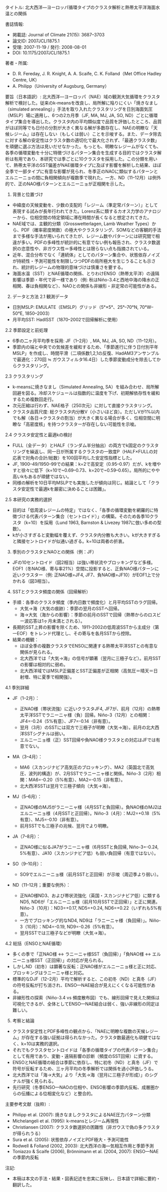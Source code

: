 タイトル: 北大西洋—ヨーロッパ循環タイプのクラスタ解析と熱帯太平洋海面水温との関係

書誌情報:
- 掲載誌: Journal of Climate 21(15): 3687–3703
- 論文ID: 2007JCLI1875.1
- 受理: 2007-11-19 / 発行: 2008-08-01
- DOI: 10.1175/2007JCLI1875.1

著者・所属:
- D. R. Fereday, J. R. Knight, A. A. Scaife, C. K. Folland（Met Office Hadley Centre, UK）
- A. Philipp（University of Augsburg, Germany）

要旨（日本語訳）:
北大西洋—ヨーロッパ（NAE）域の観測大気循環をクラスタ解析で検討した。従来のk-meansを改良し、局所解に陥りにくい「焼きなまし（simulated annealing）」手法を取り入れたクラスタリングを日別海面気圧（MSLP）場に適用し、6つの2カ月季（JF, MA, MJ, JA, SO, ND）ごとに循環タイプ集合を導出した。クラスタ内の平均類似度で品質を評価したところ、品質がほぼ同等でも日付の分割が大きく異なる解が多数存在し、NAEの明瞭な「天候レジーム」は存在しない（もしくは弱い）ことを示唆する。また、データ除去に対する解の安定性はクラスタ数の適切化で最大化されず、「最適クラスタ数」を頑健に選ぶ方法は見いだせなかった。もっとも、明瞭なレジームがなくても、各季の循環変動を十分に特徴づけるパターン集合を生成する目的ではクラスタ解析は有用であり、本研究では季ごとに10クラスタを採用した。この分類を用いて、熱帯太平洋のSST偏差がNAE循環タイプに及ぼす影響を解析した結果、ほぼ全季で一部タイプに有意な影響が見られ、冬季正のNAOに類似するパターンとエルニーニョの間に負相関傾向が複数季で現れた。一方、ND（11–12月）は例外的で、正のNAO様パターンとエルニーニョが正相関を示した。

1. 背景と位置づけ
- 中緯度の天候変動を、少数の支配的「レジーム（準定常パターン）」として表現する試みが長年行われてきた。Lorenz系に類するカオス力学のアナロジーから、位相空間の特定領域に滞在時間が長くなると想定されてきた。
- NAE域では、主観的分類（Grosswetterlagen, Lamb Weather Types）から、PDF（確率密度関数）の極大やクラスタリング、SOMなどの客観的手法まで多様な手法が用いられてきたが、レジーム数やパターンには研究間で相違が多い。PDFの多峰性が統計的に有意でない例も報告され、クラスタ数選択の恣意性や、非ガウス性＝多峰性とは限らない点も指摘されている。
- 近年、混合分布でなく「連続体」としてのパターン集合や、状態依存ノイズが持続性・予測可能性を制限しつつPDFの局所極大を生じうることも示され、統計的レジームの物理的意味づけは慎重さを要する。
- 海面水温（SST）とNAE循環の関係、とりわけENSO（熱帯太平洋）の遠隔影響は季節・年代で非一様であり（例: 秋はNiño-3.4と西地中海の降水の正相関、春は負相関など）、NAOとの関係も非線形・非定常の可能性がある。

2. データと方法
2.1 観測データ
- 日別MSLP: EMULATE（EMSLP）グリッド（5°×5°、25°–70°N, 70°W–50°E, 1850–2003）
- 月平均SST: HadISST（1870–2002で回帰解析に使用）

2.2 季節設定と前処理
- 6季の二ヶ月平均季を採用: JF（1–2月）, MA, MJ, JA, SO, ND（11–12月）。
- 季節内の端と中央での気候差を緩和するため、「季節進行に伴う日付別平年MSLP」を作成し、時間平滑（二項係数1,2,1の反復、HadAM3アンサンブルで最適化：270回 ≒ ガウスフィルタ16.4日）した季節変動成分を除去してからクラスタリング。

2.3 クラスタリング
- k-meansに焼きなまし（Simulated Annealing, SA）を組み合わせ、局所解回避を図る。冷却スケジュールは指数的に温度を下げ、初期解依存性を緩和するため複数回走行。
- 次元圧縮は行わず、NAE格子（250次元）に対して直接クラスタリング。
- クラスタ品質尺度: 総クラスタ内分散V（小さいほど良）。ただしVが1%以内でも解（各日→クラスタの割当）が大きく異なる場合が多く、位相空間に明瞭な「高密度核」を持つクラスターが存在しない可能性を示唆。

2.4 クラスタ安定性と最適kの検討
- FULL（全データ）とHALF（ランダム半分抽出）の両方でk固定のクラスタリングを繰返し、同一日が所属するクラスタの一致度P（HALF×FULLの対応表で対角の合計/総数）を100回平均した安定性指標とした。
- JF, 1900–49/1950–99での結果：k=2で高安定（0.95–0.97）だが、kを増やすと徐々に低下（k=10で~0.69–0.73、k=20で~0.59–0.65）。局所的にやや高いkもあるが頑健ではない。
- 同様の解析を10日平均MSLPでも実施したが傾向は同じ。結論として「クラスタ安定性で最適kを厳密に決めることは困難」。

2.5 本研究の実務的選択
- 目的は「低周波レジームの特定」ではなく、「各季の循環変動を網羅的に特徴づける代表パターン集合（セントロイド）」の構築。そのため各季10クラスタ（k=10）を採用（Lund 1963, Barnston & Livezey 1987に倣い多めの型数）。
- kが小さすぎると変動幅を覆えず、クラスタ内分散も大きい。kが大きすぎると隣接セントロイドが似通い過ぎる。k=10は両者の折衷。

3. 季別のクラスタとNAOとの関係（例：JF）
- JFの10セントロイド（図2相当）は強い帯状流やブロッキングなど多様。EOF1（冬NAO様、寄与率21%）空間に投影すると、正負NAO様パターンに近いクラスター（例: 正NAO様=JF4, JF7、負NAO様=JF10）がEOF1上で分かれる（図3相当）。

4. SSTとクラスタ頻度の関係（回帰解析）
- 手順：各季のクラスタ頻度（季内日数で頻度化）と月平均SSTのラグ回帰。
  - 大気→海（大気の痕跡）：季節の翌月のSSTへ回帰。
  - 海→大気（海からの影響）：季節の前月のSSTで回帰（熱帯からのロスビー波応答は1ヶ月未満とされる）。
- 長期的SST上昇の影響を除くため、1911–2002の低周波SSTから主成分（第一EOF）をトレンド代理とし、その寄与を各月SSTから控除。
- 結果の概観：
  - ほぼ全季の複数クラスタでENSOに関連する熱帯太平洋SSTとの有意な関係が見られる。
  - 北大西洋では「大気→海」の信号が顕著（翌月に三極子など）。前月SSTの影響は相対的に弱め。
  - 北大西洋域ではMSLP正偏差とSST正偏差が正相関（高気圧＝晴天＝日射増、特に夏季で相関強）。

4.1 季別詳細
- JF（1–2月）：
  - 正NAO様（帯状流強）に近いクラスタJF4, JF7が、前月（12月）の熱帯太平洋SSTでラニーニャ様（負）回帰。Niño-3（12月）との相関：JF4=-0.24（5%有意）、JF7=-0.14（非有意）。
  - 翌月（3月）のSSTには双方で三極子が明瞭（大気→海）。前月の北大西洋SSTシグナルは弱い。
  - エルニーニョ様（正）SST回帰や負NAO様クラスタとの対応はJFでは有意でない。

- MA（3–4月）：
  - MA6（スカンジナビア高気圧のブロッキング）、MA2（英国北で高気圧、波列的構造）が、2月SSTでラニーニャ様と関係。Niño-3（2月）相関：MA6=-0.20（5%有意）、MA2=-0.15（非有意）。
  - 北大西洋SSTは翌月で三極子傾向（大気→海）。

- MJ（5–6月）：
  - 正NAO様のMJ5がラニーニャ様（4月SSTと負回帰）。負NAO様のMJ2はエルニーニョ様（4月SSTと正回帰）。Niño-3（4月）：MJ2=+0.18（5%有意）、MJ5=-0.10（非有意）。
  - 前月SSTでも三極子の兆候、翌月でより明瞭。

- JA（7–8月）：
  - 正NAO様に似るJA7がラニーニャ様（6月SSTと負回帰, Niño-3=-0.24, 5%有意）、JA10（スカンジナビア低）も弱い負回帰（有意ではない）。

- SO（9–10月）：
  - SO9でエルニーニョ様（前月SSTと正回帰）が示唆（周辺季より弱い）。

- ND（11–12月；重要な例外）：
  - 正NAO様ND3、および帯状流強化（英国・スカンジナビア低）に類するND5, ND6が「エルニーニョ様（前月10月SSTで正回帰）」と正に関連。Niño-3（10月）：ND3=+0.17, ND5=+0.24, ND6=+0.22（いずれも5%有意）。
  - 一方でブロッキング的なND4, ND9は「ラニーニャ様（負回帰）」。Niño-3（10月）：ND4=-0.19, ND9=-0.26（5%有意）。
  - 翌月SSTでは三極子などが明瞭（大気→海）。

4.2 総括（ENSOとNAE循環）
- 多くの季で「正NAO様 ↔ ラニーニャ様SST（負回帰）」「負NAO様 ↔ エルニーニョ様SST（正回帰）」の対応が見られる。
- しかしND（初冬）は顕著な反転：正NAO様がエルニーニョ様と正に対応、ブロッキングはラニーニャ様と対応。
- 標準的なDJF（12–2月）平均で解析すると、この初冬（ND）と真冬（JF）の符号反転が打ち消され、ENSO—NAE結合が見えにくくなる可能性がある。
- 非線形性の探索（Niño-3.4 vs 頻度散布図）でも、線形回帰で見えた関係は可視化できるが、全体としてENSO—NAE結合は弱く、強い非線形の同定は難しい。

5. 考察と結論
- クラスタ安定性とPDF多峰性の観点から、「NAEに明瞭な複数の天候レジーム」が存在する強い証拠は得られなかった。クラスタ数最適化も頑健ではなく、k=10は実務的選択。
- それでもクラスタセントロイドは「各季の循環タイプの代表パターン集合」として有用であり、変動・遠隔影響の診断（頻度のSST回帰）に資する。
- ENSOとNAE循環の結合は季節に依存し、特に初冬（ND）と真冬（JF）で符号が反転するため、三ヶ月平均の冬季解析では関係を過小評価しうる。
- 北大西洋では「海→大気」より「大気→海（翌月に三極子が形成）」のシグナルが強く見られる。
- 先行研究（冬季ENSO—NAOの位相や、ENSO影響の季節内反転、成層圏からの伝播による位相変化など）と整合的。

主要参考文献（抜粋）:
- Philipp et al. (2007): 焼きなましクラスタによるNAE圧力パターン分類
- Michelangeli et al. (1995): k-meansとレジーム再現性
- Christiansen (2007): クラスタ数選択の困難性（非ガウスで偽の多クラスタが得られうる）
- Sura et al. (2005): 状態依存ノイズとPDF極大・予測可能性
- Rodwell & Folland (2002, 2003): 北大西洋の海—気相互作用と季節予測
- Toniazzo & Scaife (2006), Brönnimann et al. (2004, 2007): ENSO—NAEの季節内反転

注記:
- 本稿は本文の手法・結果・図表記述を忠実に反映し、日本語で詳細に要約・翻訳した。
